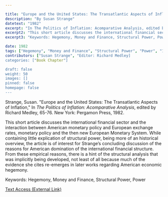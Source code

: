```yaml
---

title: "Europe and the United States: The Transatlantic Aspects of Inflation"
description: "By Susan Strange"
datetext: "1982"
excerpt: "In The Politics of Inflation: Acomparative Analysis, edited by Richard Medley, 65-76. New York: Pergamon Press, 1982."
excerpt2: "This short article discusses the international financial sector and the interaction between American monetary policy and European exchange rates, monetary policy and the then new European Monetary System. While containing little explication of structural power, being more of an historical overview, the article is of interest for Strange’s concluding discussion of the reasons for American domination of the international financial structure. From these empirical reasons, there is a hint of the structural analysis that was implicitly being developed, not least of all because much of the evidence she cites re-emerges in later works regarding American economic hegemony."
excerpt3: "Keywords: Hegemony, Money and Finance, Structural Power, Power"

date: 1982
tags: ["Hegemony", "Money and Finance", "Structural Power", "Power", "1980's", "Susan Strange"]
contributors: ["Susan Strange", "Editor: Richard Medley]
categories: ["Book Chapter"]

draft: false
weight: 50
images: []
pinned: false
homepage: false
---
```


Strange, Susan. "Europe and the United States: The Transatlantic Aspects of Inflation," In <i>The Politics of Inflation: Acomparative Analysis</i>, edited by Richard Medley, 65-76. New York: Pergamon Press, 1982.

This short article discusses the international financial sector and the interaction between American monetary policy and European exchange rates, monetary policy and the then new European Monetary System. While containing little explication of structural power, being more of an historical overview, the article is of interest for Strange’s concluding discussion of the reasons for American domination of the international financial structure. From these empirical reasons, there is a hint of the structural analysis that was implicitly being developed, not least of all because much of the evidence she cites re-emerges in later works regarding American economic hegemony.

Keywords: Hegemony, Money and Finance, Structural Power, Power

[Text Access (External Link)](https://shop.elsevier.com/books/the-politics-of-inflation/medley/978-0-08-024625-3)
